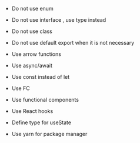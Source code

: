 - Do not use enum
- Do not use interface , use type instead
- Do not use class
- Do not use default export when it is not necessary
- Use arrow functions
- Use async/await
- Use const instead of let

- Use FC
- Use functional components
- Use React hooks
- Define type for useState

- Use yarn for package manager
